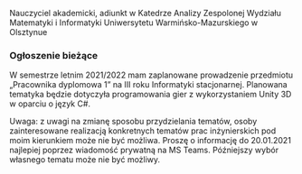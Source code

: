 Nauczyciel akademicki, adiunkt w Katedrze Analizy Zespolonej Wydziału Matematyki i Informatyki Uniwersytetu Warmińsko-Mazurskiego w Olsztynue

### Ogłoszenie bieżące

W semestrze letnim 2021/2022 mam zaplanowane prowadzenie przedmiotu „Pracownika dyplomowa 1” na III roku Informatyki stacjonarnej. Planowana tematyka będzie dotyczyła programowania gier z wykorzystaniem Unity 3D w oparciu o język C#.

Uwaga: z uwagi na zmianę sposobu przydzielania tematów, osoby zainteresowane realizacją konkretnych tematów prac inżynierskich pod moim kierunkiem może nie być możliwa. Proszę o informację do 20.01.2021 najlepiej poprzez wiadomość prywatną na MS Teams. Późniejszy wybór własnego tematu może nie być możliwy.
